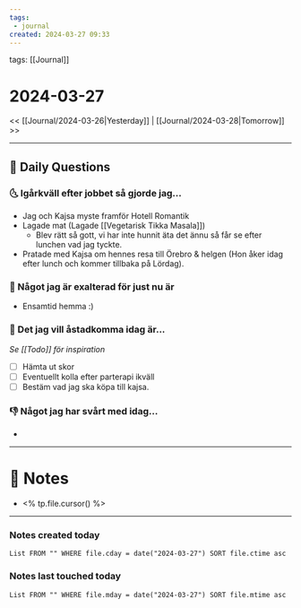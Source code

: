 ```yaml
---
tags:
 - journal
created: 2024-03-27 09:33
---
```

tags: [[Journal]]

# 2024-03-27

<< [[Journal/2024-03-26|Yesterday]] | [[Journal/2024-03-28|Tomorrow]] >>

---
## 📅 Daily Questions
### 🌜 Igårkväll efter jobbet så gjorde jag...
- Jag och Kajsa myste framför Hotell Romantik
- Lagade mat (Lagade [[Vegetarisk Tikka Masala]])
	- Blev rätt så gott, vi har inte hunnit äta det ännu så får se efter lunchen vad jag tyckte.
- Pratade med Kajsa om hennes resa till Örebro & helgen (Hon åker idag efter lunch och kommer tillbaka på Lördag).

### 🙌 Något jag är exalterad för just nu är
- Ensamtid hemma :)

### 🚀 Det jag vill åstadkomma idag är...
_Se [[Todo]] för inspiration_
- [ ] Hämta ut skor
- [ ] Eventuellt kolla efter parterapi ikväll
- [ ] Bestäm vad jag ska köpa till kajsa.

### 👎 Något jag har svårt med idag...
- 

---
# 📝 Notes
- <% tp.file.cursor() %>

---
### Notes created today
```dataview
List FROM "" WHERE file.cday = date("2024-03-27") SORT file.ctime asc
```
### Notes last touched today
```dataview
List FROM "" WHERE file.mday = date("2024-03-27") SORT file.mtime asc
```